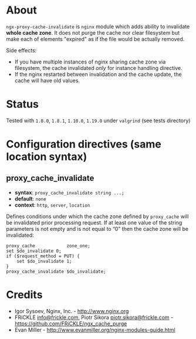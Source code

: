 About
=====
`ngx-proxy-cache-invalidate` is `nginx` module which adds ability to invalidate **whole cache zone**.
It does not purge the cache nor clear filesystem but make each of elements "expired" as
if the file would be actually removed.

Side effects:
 - If you have multiple instances of nginx sharing cache zone via filesystem,
   the cache invalidated _only_ for instance handling directive.
 - If the nginx restarted between invalidation and the cache update, the cache will have old values.

Status
======
Tested with `1.8.0`, `1.8.1`, `1.10.0`, `1.19.0` under `valgrind` (see tests directory)

Configuration directives (same location syntax)
===============================================
proxy_cache_invalidate
-------------------
* **syntax**: `proxy_cache_invalidate string ...;`
* **default**: `none`
* **context**: `http`, `server`, `location`

Defines conditions under which the cache zone defined by `proxy_cache` will be invalidated prior processing request.
If at least one value of the string parameters is not empty and is not equal to “0” then the cache zone will be invalidated:

    proxy_cache            zone_one;
    set $do_invalidate 0;
    if ($request_method = PUT) {
        set $do_invalidate 1;
    }
    proxy_cache_invalidate $do_invalidate;

Credits
=======    
 * Igor Sysoev, Nginx, Inc. - http://www.nginx.org
 * FRiCKLE <info@frickle.com>, Piotr Sikora <piotr.sikora@frickle.com> - https://github.com/FRiCKLE/ngx_cache_purge
 * Evan Miller - http://www.evanmiller.org/nginx-modules-guide.html
